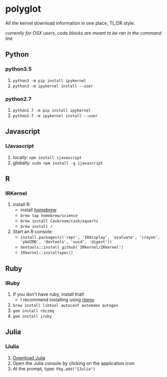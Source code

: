 # polyglot
All the kernel download information in one place, TL;DR style.

*currently for OSX users, code blocks are meant to be ran in the command line*
## Python
### python3.5
1. `python3 -m pip install ipykernel`
2. `python3 -m ipykernel install --user`
  
### python2.7
1. `python2.7 -m pip install ipykernel`
2. `python2.7 -m ipykernel install --user`

## Javascript
### IJavascript
1. locally: `npm install ijavascript`
2. globally: `sudo npm install -g ijavascript`

## R
### IRKernel
1. install R:
    - install [homebrew](http://brew.sh/)
    - `brew tap homebrew/science`
    - `brew install Caskroom/cask/xquartz`
    - `brew install r`
2. Start an R console:
    - `install.packages(c('repr', 'IRdisplay', 'evaluate', 'crayon', 'pbdZMQ', 'devtools', 'uuid', 'digest'))`
    - `devtools::install_github('IRkernel/IRkernel')`
    - `IRkernel::installspec()`
## Ruby
### IRuby
1. If you don't have ruby, install that!
    - I recommend installing using [rbenv]( https://github.com/rbenv/rbenv)
2. `brew install libtool autoconf automake autogen`
3. `gem install rbczmq`
4. `gem install iruby`

## Julia
### IJulia
1. [Download Julia](https://s3.amazonaws.com/julialang/bin/osx/x64/0.5/julia-0.5.0-osx10.7+.dmg)
2. Open the Julia console by clicking on the application icon
3. At the prompt, type:
    `Pkg.add("IJulia")`
  
